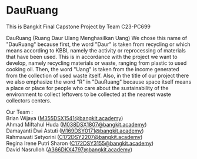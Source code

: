 # DauRuang
This is Bangkit Final Capstone Project by Team C23-PC699

DauRuang (Ruang Daur Ulang Menghasilkan Uang)
We chose this name of "DauRuang" because first, the word "Daur" is taken from recycling or which means according to KBBI, namely the activity or reprocessing of materials that have been used. This is in accordance with the project we want to develop, namely recycling materials or waste, ranging from plastic to used cooking oil. Then, the word "Uang" is taken from the income generated from the collection of used waste itself. Also, in the title of our project there we also emphasize the word "R" in "DauRuang" because space itself means a place or place for people who care about the sustainability of the environment to collect leftovers to be collected at the nearest waste collectors centers.


Our Team :  
Brian Wijaya (M355DSX1541@bangkit.academy)  
Ahmad Miftahul Huda (M038DSX1807@bangkit.academy)  
Damayanti Dwi Astuti (M169DSY0171@bangkit.academy)  
Rahmawati Setyorini (C172DSY2207@bangkit.academy)  
Regina Irene Putri Sharon (C172DSY3155@bangkit.academy)  
David Nasrulloh (A366DKX4797@bangkit.academy)

